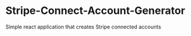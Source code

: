# Stripe-Connect-Account-Generator
Simple react application that creates Stripe connected accounts 
